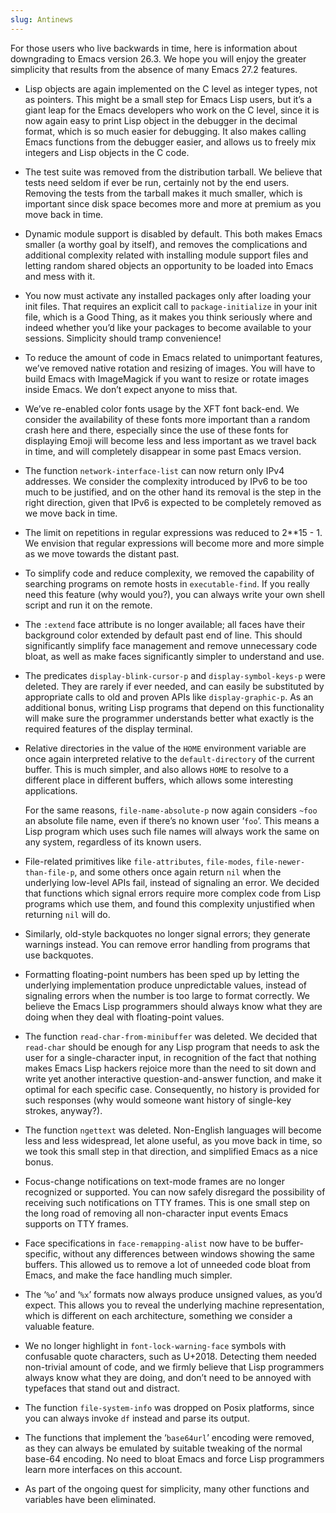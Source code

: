 ```yaml
---
slug: Antinews
---
```


For those users who live backwards in time, here is information about downgrading to Emacs version 26.3. We hope you will enjoy the greater simplicity that results from the absence of many Emacs 27.2<!-- /@w --> features.

*   Lisp objects are again implemented on the C level as integer types, not as pointers. This might be a small step for Emacs Lisp users, but it’s a giant leap for the Emacs developers who work on the C level, since it is now again easy to print Lisp object in the debugger in the decimal format, which is so much easier for debugging. It also makes calling Emacs functions from the debugger easier, and allows us to freely mix integers and Lisp objects in the C code.

*   The test suite was removed from the distribution tarball. We believe that tests need seldom if ever be run, certainly not by the end users. Removing the tests from the tarball makes it much smaller, which is important since disk space becomes more and more at premium as you move back in time.

*   Dynamic module support is disabled by default. This both makes Emacs smaller (a worthy goal by itself), and removes the complications and additional complexity related with installing module support files and letting random shared objects an opportunity to be loaded into Emacs and mess with it.

*   You now must activate any installed packages only after loading your init files. That requires an explicit call to `package-initialize` in your init file, which is a Good Thing, as it makes you think seriously where and indeed whether you’d like your packages to become available to your sessions. Simplicity should tramp convenience!

*   To reduce the amount of code in Emacs related to unimportant features, we’ve removed native rotation and resizing of images. You will have to build Emacs with ImageMagick if you want to resize or rotate images inside Emacs. We don’t expect anyone to miss that.

*   We’ve re-enabled color fonts usage by the XFT font back-end. We consider the availability of these fonts more important than a random crash here and there, especially since the use of these fonts for displaying Emoji will become less and less important as we travel back in time, and will completely disappear in some past Emacs version.

*   The function `network-interface-list` can now return only IPv4 addresses. We consider the complexity introduced by IPv6 to be too much to be justified, and on the other hand its removal is the step in the right direction, given that IPv6 is expected to be completely removed as we move back in time.

*   The limit on repetitions in regular expressions was reduced to 2\*\*15 - 1. We envision that regular expressions will become more and more simple as we move towards the distant past.

*   To simplify code and reduce complexity, we removed the capability of searching programs on remote hosts in `executable-find`. If you really need this feature (why would you?), you can always write your own shell script and run it on the remote.

*   The `:extend` face attribute is no longer available; all faces have their background color extended by default past end of line. This should significantly simplify face management and remove unnecessary code bloat, as well as make faces significantly simpler to understand and use.

*   The predicates `display-blink-cursor-p` and `display-symbol-keys-p` were deleted. They are rarely if ever needed, and can easily be substituted by appropriate calls to old and proven APIs like `display-graphic-p`. As an additional bonus, writing Lisp programs that depend on this functionality will make sure the programmer understands better what exactly is the required features of the display terminal.

*   Relative directories in the value of the `HOME` environment variable are once again interpreted relative to the `default-directory` of the current buffer. This is much simpler, and also allows `HOME` to resolve to a different place in different buffers, which allows some interesting applications.

    For the same reasons, `file-name-absolute-p` now again considers `~foo` an absolute file name, even if there’s no known user ‘`foo`’. This means a Lisp program which uses such file names will always work the same on any system, regardless of its known users.

*   File-related primitives like `file-attributes`, `file-modes`, `file-newer-than-file-p`, and some others once again return `nil` when the underlying low-level APIs fail, instead of signaling an error. We decided that functions which signal errors require more complex code from Lisp programs which use them, and found this complexity unjustified when returning `nil` will do.

*   Similarly, old-style backquotes no longer signal errors; they generate warnings instead. You can remove error handling from programs that use backquotes.

*   Formatting floating-point numbers has been sped up by letting the underlying implementation produce unpredictable values, instead of signaling errors when the number is too large to format correctly. We believe the Emacs Lisp programmers should always know what they are doing when they deal with floating-point values.

*   The function `read-char-from-minibuffer` was deleted. We decided that `read-char` should be enough for any Lisp program that needs to ask the user for a single-character input, in recognition of the fact that nothing makes Emacs Lisp hackers rejoice more than the need to sit down and write yet another interactive question-and-answer function, and make it optimal for each specific case. Consequently, no history is provided for such responses (why would someone want history of single-key strokes, anyway?).

*   The function `ngettext` was deleted. Non-English languages will become less and less widespread, let alone useful, as you move back in time, so we took this small step in that direction, and simplified Emacs as a nice bonus.

*   Focus-change notifications on text-mode frames are no longer recognized or supported. You can now safely disregard the possibility of receiving such notifications on TTY frames. This is one small step on the long road of removing all non-character input events Emacs supports on TTY frames.

*   Face specifications in `face-remapping-alist` now have to be buffer-specific, without any differences between windows showing the same buffers. This allowed us to remove a lot of unneeded code bloat from Emacs, and make the face handling much simpler.

*   The ‘`%o`’ and ‘`%x`’ formats now always produce unsigned values, as you’d expect. This allows you to reveal the underlying machine representation, which is different on each architecture, something we consider a valuable feature.

*   We no longer highlight in `font-lock-warning-face` symbols with confusable quote characters, such as U+2018. Detecting them needed non-trivial amount of code, and we firmly believe that Lisp programmers always know what they are doing, and don’t need to be annoyed with typefaces that stand out and distract.

*   The function `file-system-info` was dropped on Posix platforms, since you can always invoke `df` instead and parse its output.

*   The functions that implement the ‘`base64url`’ encoding were removed, as they can always be emulated by suitable tweaking of the normal base-64 encoding. No need to bloat Emacs and force Lisp programmers learn more interfaces on this account.

*   As part of the ongoing quest for simplicity, many other functions and variables have been eliminated.
